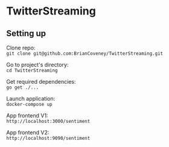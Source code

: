# TwitterStreaming

## Setting up 

Clone repo:\
```git clone git@github.com:BrianCoveney/TwitterStreaming.git```

Go to project's directory:\
```cd TwitterStreaming```

Get required dependencies:\
```go get ./...```

Launch application:\
```docker-compose up```

App frontend V1:\
```http://localhost:3000/sentiment```

App frontend V2:\
```http://localhost:9090/sentiment```

